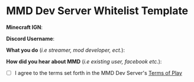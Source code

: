# MMD Dev Server Whitelist Template

**Minecraft IGN**:

**Discord Username**:

**What you do** (*i.e streamer, mod developer, ect.*):

**How did you hear about MMD** (*i.e existing user, facebook etc.*):

- [ ] I agree to the terms set forth in the MMD Dev Server's [Terms of Play](https://github.com/MinecraftModDevelopment/MMD-Dev-Server/blob/master/TERMS.md)
